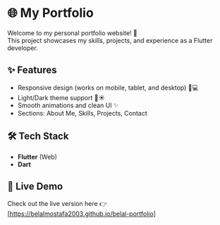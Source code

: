 # 🌐 My Portfolio

Welcome to my personal portfolio website! 🚀  
This project showcases my skills, projects, and experience as a Flutter developer.  

## ✨ Features
- Responsive design (works on mobile, tablet, and desktop) 📱💻  
- Light/Dark theme support 🌙☀️  
- Smooth animations and clean UI ✨  
- Sections: About Me, Skills, Projects, Contact  

## 🛠️ Tech Stack
- **Flutter** (Web)  
- **Dart**  

## 🚀 Live Demo
Check out the live version here 👉 [https://belalmostafa2003.github.io/belal-portfolio]
